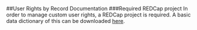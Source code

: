##User Rights by Record Documentation
###Required REDCap project
In order to manage custom user rights, a REDCap project is required. A basic data dictionary of this can be downloaded <a href='https://raw.githubusercontent.com/vanderbilt-redcap/user-rights-by-record/master/includes/UserRightsModuleSettings_DataDictionary.csv' download='UserRightsModuleSettings_DataDictionary.csv'>here</a>. 